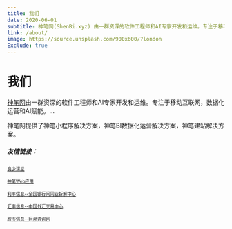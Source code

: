 ```yaml
---
title: 我们
date: 2020-06-01
subtitle: 神笔网(ShenBi.xyz) 由一群资深的软件工程师和AI专家开发和运维。专注于移动互联网，数据化运营和AI赋能。...
link: /about/
image: https://source.unsplash.com/900x600/?london
Exclude: true
---
```


# 我们

[神笔网](https://www.shenbi.xyz/)由一群资深的软件工程师和AI专家开发和运维。专注于移动互联网，数据化运营和AI赋能。...

神笔网提供了神笔小程序解决方案，神笔BI数据化运营解决方案，神笔建站解决方案。


##### 友情链接：

<font size="1">[良少课堂](https://blog.csdn.net/shendl) </font>

<font size="1">[神笔Web应用](https://web.shenbi.xyz/) </font>


<font size="1">[利率信息--全国银行间同业拆解中心](http://www.chinamoney.com.cn/chinese/mkdatapm/) </font>


<font size="1">[汇率信息--中国外汇交易中心](http://www.chinamoney.com.cn/chinese/index.html) </font>

<font size="1">[股市信息--巨潮咨询网](http://www.cninfo.com.cn/new/index) </font>


